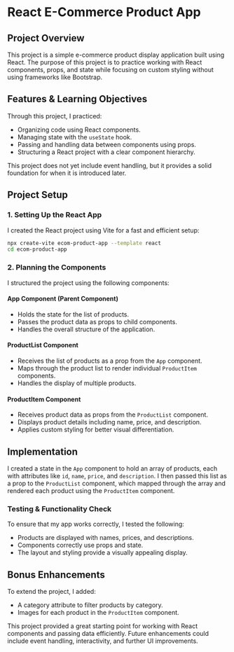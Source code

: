 # React E-Commerce Product App

## Project Overview
This project is a simple e-commerce product display application built using React. The purpose of this project is to practice working with React components, props, and state while focusing on custom styling without using frameworks like Bootstrap.

## Features & Learning Objectives
Through this project, I practiced:
- Organizing code using React components.
- Managing state with the `useState` hook.
- Passing and handling data between components using props.
- Structuring a React project with a clear component hierarchy.

This project does not yet include event handling, but it provides a solid foundation for when it is introduced later.

## Project Setup
### 1. Setting Up the React App
I created the React project using Vite for a fast and efficient setup:
```sh
npx create-vite ecom-product-app --template react
cd ecom-product-app
```

### 2. Planning the Components
I structured the project using the following components:

#### **App Component (Parent Component)**
- Holds the state for the list of products.
- Passes the product data as props to child components.
- Handles the overall structure of the application.

#### **ProductList Component**
- Receives the list of products as a prop from the `App` component.
- Maps through the product list to render individual `ProductItem` components.
- Handles the display of multiple products.

#### **ProductItem Component**
- Receives product data as props from the `ProductList` component.
- Displays product details including name, price, and description.
- Applies custom styling for better visual differentiation.

## Implementation
I created a state in the `App` component to hold an array of products, each with attributes like `id`, `name`, `price`, and `description`. I then passed this list as a prop to the `ProductList` component, which mapped through the array and rendered each product using the `ProductItem` component.

### Testing & Functionality Check
To ensure that my app works correctly, I tested the following:
- Products are displayed with names, prices, and descriptions.
- Components correctly use props and state.
- The layout and styling provide a visually appealing display.

## Bonus Enhancements
To extend the project, I added:
- A category attribute to filter products by category.
- Images for each product in the `ProductItem` component.


This project provided a great starting point for working with React components and passing data efficiently. Future enhancements could include event handling, interactivity, and further UI improvements.


